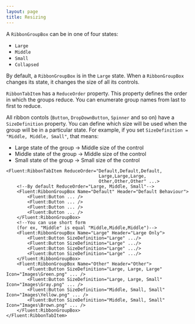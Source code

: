 ```yaml
---
layout: page
title: Resizing
---
```


A `RibbonGroupBox` can be in one of four states:

- `Large`
- `Middle`
- `Small`
- `Collapsed`

By default, a `RibbonGroupBox` is in the `Large` state.
When a `RibbonGroupBox` changes its state, it changes the size of all its controls.

`RibbonTabItem` has a `ReduceOrder` property.
This property defines the order in which the groups reduce.
You can enumerate group names from last to first to reduce.

All ribbon contols (`Button`, `DropDownButton`, `Spinner` and so on) have a `SizeDefinition` property.
You can define which size will be used when the group will be in a particular state.
For example, if you set `SizeDefinition = "Middle, Middle, Small"`, that means:

* Large state of the group -> Middle size of the control
* Middle state of the group -> Middle size of the control
* Small state of the group -> Small size of the control

```xaml
<Fluent:RibbonTabItem ReduceOrder="Default,Default,Default,
                                   Large,Large,Large,
                                   Other,Other,Other" ...>
    <!--By default ReduceOrder="Large, Middle, Small"-->
    <Fluent:RibbonGroupBox Name="Default" Header="Default Behaviour">
        <Fluent:Button ... />
        <Fluent:Button ... />
        <Fluent:Button ... />
        <Fluent:Button ... />
    </Fluent:RibbonGroupBox>
    <!--You can use short form
    (for ex, "Middle" is equal "Middle,Middle,Middle")-->
    <Fluent:RibbonGroupBox Name="Large" Header="Large Only">
        <Fluent:Button SizeDefinition="Large" .../>
        <Fluent:Button SizeDefinition="Large" .../>
        <Fluent:Button SizeDefinition="Large" .../>
        <Fluent:Button SizeDefinition="Large" .../>
    </Fluent:RibbonGroupBox>
    <Fluent:RibbonGroupBox Name="Other" Header="Other">
        <Fluent:Button SizeDefinition="Large, Large, Large" Icon="Images\Green.png" ... />
        <Fluent:Button SizeDefinition="Large, Large, Small" Icon="Images\Gray.png" ... />
        <Fluent:Button SizeDefinition="Middle, Small, Small" Icon="Images\Yellow.png" ... />
        <Fluent:Button SizeDefinition="Middle, Small, Small" Icon="Images\Brown.png" ... />
    </Fluent:RibbonGroupBox>
</Fluent:RibbonTabItem>
```